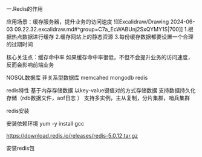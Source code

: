 一.Redis的作用

应用场景：缓存服务器，提升业务的访问速度
![[Excalidraw/Drawing 2024-06-03 09.22.32.excalidraw.md#^group=C7a_EcWABUnj2SxQYMY1S|700]]
1.根据热点数据进行缓存
2.缓存网站上的静态资源
3.每份缓存数据都要设置一个合理的过期时间

核心关注点：缓存命中率
如果缓存命中率很低，不但不会提升业务的访问速度，反而会影响前端业务

NOSQL数据库
非关系型数据库
memcahed mongodb redis

redis特性
基于内存存储数据
以key-value键值对的方式存储数据
支持数据持久化存储（rdb数据文件，aof日志 ）
支持多实例，主从复制，分片集群，哨兵集群


redis安装

安装依赖环境
yum -y install gcc


https://download.redis.io/releases/redis-5.0.12.tar.gz

安装redis包









